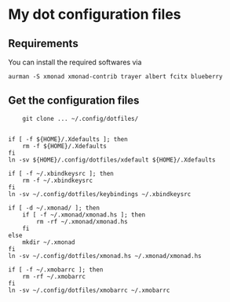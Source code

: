 # My dot configuration files

## Requirements
You can install the required softwares via 

```shell
aurman -S xmonad xmonad-contrib trayer albert fcitx blueberry
```


## Get the configuration files 
```shell
    git clone ... ~/.config/dotfiles/ 
```



```shell

if [ -f ${HOME}/.Xdefaults ]; then 
    rm -f ${HOME}/.Xdefaults
fi 
ln -sv ${HOME}/.config/dotfiles/xdefault ${HOME}/.Xdefaults

if [ -f ~/.xbindkeysrc ]; then 
    rm -f ~/.xbindkeysrc
fi 
ln -sv ~/.config/dotfiles/keybindings ~/.xbindkeysrc

if [ -d ~/.xmonad/ ]; then 
    if [ -f ~/.xmonad/xmonad.hs ]; then 
        rm -rf ~/.xmonad/xmonad.hs
    fi 
else 
    mkdir ~/.xmonad
fi 
ln -sv ~/.config/dotfiles/xmonad.hs ~/.xmonad/xmonad.hs

if [ -f ~/.xmobarrc ]; then 
    rm -rf ~/.xmobarrc
fi 
ln -sv ~/.config/dotfiles/xmobarrc ~/.xmobarrc


```
